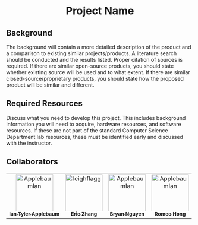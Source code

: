<div align="center">

# Project Name

</div>

## Background

The background will contain a more detailed description of the product and a comparison to existing similar projects/products. A literature search should be conducted and the results listed. Proper citation of sources is required. If there are similar open-source products, you should state whether existing source will be used and to what extent. If there are similar closed-source/proprietary products, you should state how the proposed product will be similar and different.

## Required Resources

Discuss what you need to develop this project. This includes background information you will need to acquire, hardware resources, and software resources. If these are not part of the standard Computer Science Department lab resources, these must be identified early and discussed with the instructor.

## Collaborators

[//]: # ( readme: collaborators -start )
<table>
<tr>
    <td align="center">
        <a href="https://github.com/ApplebaumIan">
            <img src="https://avatars.githubusercontent.com/u/9451941?v=4" width="100;" alt="ApplebaumIan"/>
            <br />
            <sub><b>Ian Tyler Applebaum</b></sub>
        </a>
    </td>
    <td align="center">
        <a href="https://github.com/leighflagg">
            <img src="https://cdn.discordapp.com/attachments/1041527929231917078/1074190248571048026/51_7136_edit794.jpg" width="100;" alt="leighflagg"/>
            <br />
            <sub><b>Eric Zhang</b></sub>
        </a>
    </td><td align="center">
        <a href="https://github.com/ApplebaumIan">
            <img src="https://cdn.discordapp.com/attachments/1041527929231917078/1074194703521689600/image0.jpg" width="100;" alt="ApplebaumIan"/>
            <br />
            <sub><b>Bryan Nguyen</b></sub>
        </a>
    </td><td align="center">
        <a href="https://github.com/ApplebaumIan">
            <img src="https://cdn.discordapp.com/attachments/1041527929231917078/1074194521270788177/IMG_5826.jpg" width="100;" alt="ApplebaumIan"/>
            <br />
            <sub><b>Romeo Hong</b></sub>
        </a>
    </td></tr>
</table>

[//]: # ( readme: collaborators -end )
